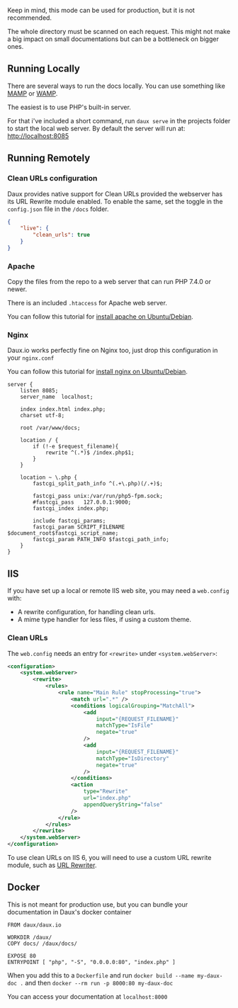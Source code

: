 Keep in mind, this mode can be used for production, but it is not recommended.

The whole directory must be scanned on each request. This might not make a big impact on small documentations but can be a bottleneck on bigger ones.

## Running Locally

There are several ways to run the docs locally. You can use something like <a href="http://www.mamp.info/en/index.html" target="_blank">MAMP</a> or <a href="http://www.wampserver.com/en/" target="_blank">WAMP</a>.

The easiest is to use PHP's built-in server.

For that i've included a short command, run `daux serve` in the projects folder to start the local web server. By default the server will run at: <a href="http://localhost:8085" target="_blank">http://localhost:8085</a>

## Running Remotely

### Clean URLs configuration

Daux provides native support for Clean URLs provided the webserver has its URL Rewrite module enabled.
To enable the same, set the toggle in the `config.json` file in the `/docs` folder.

```json
{
    "live": {
        "clean_urls": true
    }
}
```

### Apache

Copy the files from the repo to a web server that can run PHP 7.4.0 or newer.

There is an included `.htaccess` for Apache web server.

You can follow this tutorial for [install apache on Ubuntu/Debian](https://www.digitalocean.com/community/tutorials/how-to-install-the-apache-web-server-on-ubuntu-18-04-quickstart).

### Nginx

Daux.io works perfectly fine on Nginx too, just drop this configuration in your `nginx.conf`

You can follow this tutorial for [install nginx on Ubuntu/Debian](https://www.armanism.com/blog/install-nginx-on-ubuntu).

```
server {
    listen 8085;
    server_name  localhost;

    index index.html index.php;
    charset utf-8;

    root /var/www/docs;

    location / {
        if (!-e $request_filename){
            rewrite ^(.*)$ /index.php$1;
        }
    }

    location ~ \.php {
        fastcgi_split_path_info ^(.+\.php)(/.+)$;

        fastcgi_pass unix:/var/run/php5-fpm.sock;
        #fastcgi_pass   127.0.0.1:9000;
        fastcgi_index index.php;

        include fastcgi_params;
        fastcgi_param SCRIPT_FILENAME $document_root$fastcgi_script_name;
        fastcgi_param PATH_INFO $fastcgi_path_info;
    }
}
```

## IIS

If you have set up a local or remote IIS web site, you may need a `web.config` with:

-   A rewrite configuration, for handling clean urls.
-   A mime type handler for less files, if using a custom theme.

### Clean URLs

The `web.config` needs an entry for `<rewrite>` under `<system.webServer>`:

```xml
<configuration>
    <system.webServer>
        <rewrite>
            <rules>
                <rule name="Main Rule" stopProcessing="true">
                    <match url=".*" />
                    <conditions logicalGrouping="MatchAll">
                        <add
                            input="{REQUEST_FILENAME}"
                            matchType="IsFile"
                            negate="true"
                        />
                        <add
                            input="{REQUEST_FILENAME}"
                            matchType="IsDirectory"
                            negate="true"
                        />
                    </conditions>
                    <action
                        type="Rewrite"
                        url="index.php"
                        appendQueryString="false"
                    />
                </rule>
            </rules>
        </rewrite>
    </system.webServer>
</configuration>
```

To use clean URLs on IIS 6, you will need to use a custom URL rewrite module, such as [URL Rewriter](http://urlrewriter.net/).

## Docker

This is not meant for production use, but you can bundle your documentation in Daux's docker container

```
FROM daux/daux.io

WORKDIR /daux/
COPY docs/ /daux/docs/

EXPOSE 80
ENTRYPOINT [ "php", "-S", "0.0.0.0:80", "index.php" ]
```

When you add this to a `Dockerfile` and run `docker build --name my-daux-doc .` and then `docker --rm run -p 8000:80 my-daux-doc`

You can access your documentation at `localhost:8000`

